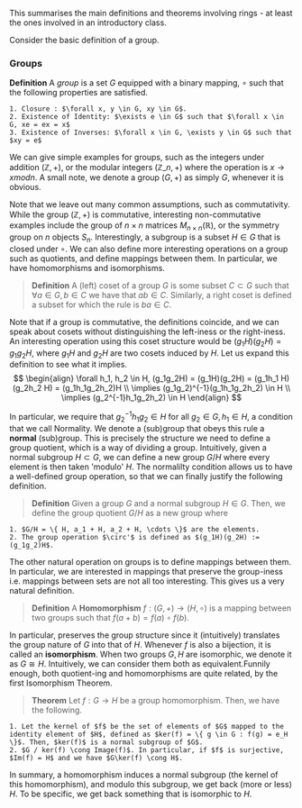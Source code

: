 This summarises the main definitions and theorems involving rings - at least the ones involved in an introductory class.

Consider the basic definition of a group.

### Groups

**Definition** A _group_ is a set $G$ equipped with a binary mapping, $\circ$ such that the following properties are satisfied. 

    1. Closure : $\forall x, y \in G, xy \in G$.
    2. Existence of Identity: $\exists e \in G$ such that $\forall x \in G, xe = ex = x$
    3. Existence of Inverses: $\forall x \in G, \exists y \in G$ such that $xy = e$

We can give simple examples for groups, such as the integers under addition $(\mathbb{Z}, +)$, or the modular integers $(\mathbb{Z}\_n, +)$ where the operation is $x \rightarrow x mod n$. A small note, we denote a group $(G, +)$ as simply $G$, whenever it is obvious.

Note that we leave out many common assumptions, such as commutativity. While the group $(\mathbb{Z}, +)$ is commutative, interesting non-commutative examples include the group of $n \times n$ matrices $M_{n\times n}(\mathbb{R})$, or the symmetry group on $n$ objects $S_n$. Interestingly, a subgroup is a subset $H \in G$ that is closed under $\circ$. We can also define more interesting operations on a group such as quotients, and define mappings between them. In particular, we have homomorphisms and isomorphisms.

> **Definition** A (left) coset of a group $G$ is some subset $C \subset G$ such that $\forall a \in G, b \in C$ we have that $ab \in C$. Similarly, a right coset is defined a subset for which the rule is $ba \in C$.

Note that if a group is commutative, the definitions coincide, and we can speak about cosets without distinguishing the left-iness or the right-iness. An interesting operation using this coset structure would be $(g_1H)(g_2H) = g_1g_2 H$, where $g_1H$ and $g_2H$ are two cosets induced by $H$. Let us expand this definition to see what it implies.
$$
\begin{align}
\forall h_1, h_2 \in H, (g_1g_2H) = (g_1H)(g_2H) = (g_1h_1 H)(g_2h_2 H) = (g_1h_1g_2h_2)H \\
\implies (g_1g_2)^{-1}(g_1h_1g_2h_2) \in H \\
\implies (g_2^{-1}h_1g_2h_2) \in H
\end{align}
$$

In particular, we require that $g_2^{-1}h_1g_2 \in H$ for all $g_2 \in G, h_1 \in H$, a condition that we call Normality. We denote a (sub)group that obeys this rule a __normal__ (sub)group. This is precisely the structure we need to define a group quotient, which is a way of dividing a group. Intuitively, given a normal subgroup $H \subset G$, we can define a new group $G/H$ where every element is then taken 'modulo' $H$. The normalilty condition allows us to have a well-defined group operation, so that we can finally justify the following definition.

> **Definition** Given a group $G$ and a normal subgroup $H \in G$. Then, we define the group quotient $G/H$ as a new group where 

    1. $G/H = \{ H, a_1 + H, a_2 + H, \cdots \}$ are the elements.
    2. The group operation $\circ'$ is defined as $(g_1H)(g_2H) := (g_1g_2)H$. 

The other natural operation on groups is to define mappings between them. In particular, we are interested in mappings that preserve the group-iness i.e. mappings between sets are not all too interesting. This gives us a very natural definition.

> **Definition** A __Homomorphism__ $f: (G,+) \rightarrow (H, \circ)$ is a mapping between two groups such that $f(a + b) = f(a) \circ f(b)$. 

In particular, preserves the group structure since it (intuitively) translates the group nature of $G$ into that of $H$. Whenever $f$ is also a bijection, it is called an __isomorphism__. When two groups $G,H$ are isomorphic, we denote it as $G \cong H$. Intuitively, we can consider them both as equivalent.Funnily enough, both quotient-ing and homomorphisms are quite related, by the first Isomorphism Theorem.

> **Theorem** Let $f: G \rightarrow H$ be a group homomorphism. Then, we have the following.

    1. Let the kernel of $f$ be the set of elements of $G$ mapped to the identity element of $H$, defined as $ker(f) = \{ g \in G : f(g) = e_H \}$. Then, $ker(f)$ is a normal subgroup of $G$.
    2. $G / ker(f) \cong Image(f)$. In particular, if $f$ is surjective, $Im(f) = H$ and we have $G\ker(f) \cong H$.

In summary, a homomorphism induces a normal subgroup (the kernel of this homomorphism), and modulo this subgroup, we get back (more or less) $H$. To be specific, we get back something that is isomorphic to $H$.
